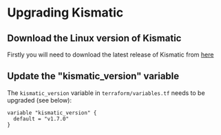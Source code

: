 # Upgrading Kismatic

## Download the Linux version of Kismatic

Firstly you will need to download the latest release of Kismatic from [here](https://github.com/apprenda/kismatic/releases)

## Update the "kismatic_version" variable

The `kismatic_version` variable in `terraform/variables.tf` needs to be upgraded (see below):

```
variable "kismatic_version" {
  default = "v1.7.0"
}

```